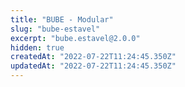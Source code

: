 ```yaml
---
title: "BUBE - Modular"
slug: "bube-estavel"
excerpt: "bube.estavel@2.0.0"
hidden: true
createdAt: "2022-07-22T11:24:45.350Z"
updatedAt: "2022-07-22T11:24:45.350Z"
---
```

